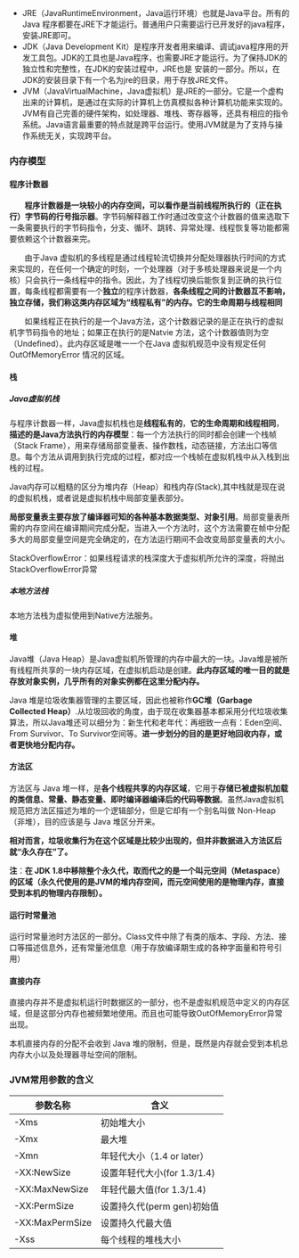 * JRE（JavaRuntimeEnvironment，Java运行环境）也就是Java平台。所有的Java 程序都要在JRE下才能运行。普通用户只需要运行已开发好的java程序，安装JRE即可。
* JDK（Java Development Kit）是程序开发者用来编译、调试java程序用的开发工具包。JDK的工具也是Java程序，也需要JRE才能运行。为了保持JDK的独立性和完整性，在JDK的安装过程中，JRE也是 安装的一部分。所以，在JDK的安装目录下有一个名为jre的目录，用于存放JRE文件。
* JVM（JavaVirtualMachine，Java虚拟机）是JRE的一部分。它是一个虚构出来的计算机，是通过在实际的计算机上仿真模拟各种计算机功能来实现的。JVM有自己完善的硬件架构，如处理器、堆栈、寄存器等，还具有相应的指令系统。Java语言最重要的特点就是跨平台运行。使用JVM就是为了支持与操作系统无关，实现跨平台。





### 内存模型

#### 程序计数器
&#160; &#160; &#160; &#160;**程序计数器是一块较小的内存空间，可以看作是当前线程所执行的（正在执行）字节码的行号指示器**。字节码解释器工作时通过改变这个计数器的值来选取下一条需要执行的字节码指令，分支、循环、跳转、异常处理、线程恢复等功能都需要依赖这个计数器来完。

&#160; &#160; &#160; &#160;由于Java 虚拟机的多线程是通过线程轮流切换并分配处理器执行时间的方式来实现的，在任何一个确定的时刻，一个处理器（对于多核处理器来说是一个内核）只会执行一条线程中的指令。因此，为了线程切换后能恢复到正确的执行位置，每条线程都需要有一个**独立**的程序计数器，**各条线程之间的计数器互不影响，独立存储，我们称这类内存区域为“线程私有”的内存。它的生命周期与线程相同**

&#160; &#160; &#160; &#160;如果线程正在执行的是一个Java方法，这个计数器记录的是正在执行的虚拟机字节码指令的地址；如果正在执行的是Natvie 方法，这个计数器值则为空（Undefined）。此内存区域是唯一一个在Java 虚拟机规范中没有规定任何OutOfMemoryError 情况的区域。

#### 栈
##### Java虚拟机栈
与程序计数器一样，Java虚拟机栈也是**线程私有的**，**它的生命周期和线程相同**，**描述的是Java方法执行的内存模型**：每一个方法执行的同时都会创建一个栈帧（Stack Frame），用来存储局部变量表、操作数栈，动态链接，方法出口等信息。每个方法从调用到执行完成的过程，都对应一个栈帧在虚拟机栈中从入栈到出栈的过程。

Java内存可以粗糙的区分为堆内存（Heap）和栈内存(Stack),其中栈就是现在说的虚拟机栈，或者说是虚拟机栈中局部变量表部分。

**局部变量表主要存放了编译器可知的各种基本数据类型、对象引用**。局部变量表所需的内存空间在编译期间完成分配，当进入一个方法时，这个方法需要在帧中分配多大的局部变量空间是完全确定的，在方法运行期间不会改变局部变量表的大小。

StackOverflowError：如果线程请求的栈深度大于虚拟机所允许的深度，将抛出StackOverflowError异常

##### 本地方法栈

本地方法栈为虚拟使用到Native方法服务。

#### 堆

Java堆（Java Heap）是Java虚拟机所管理的内存中最大的一块。Java堆是被所有线程所共享的一块内存区域，在虚拟机启动是创建。**此内存区域的唯一目的就是存放对象实例，几乎所有的对象实例都在这里分配内存。**

Java 堆是垃圾收集器管理的主要区域，因此也被称作**GC堆（Garbage Collected Heap）**.从垃圾回收的角度，由于现在收集器基本都采用分代垃圾收集算法，所以Java堆还可以细分为：新生代和老年代：再细致一点有：Eden空间、From Survivor、To Survivor空间等。**进一步划分的目的是更好地回收内存，或者更快地分配内存。**



#### 方法区

方法区与 Java 堆一样，是**各个线程共享的内存区域**，它用于**存储已被虚拟机加载的类信息、常量、静态变量、即时编译器编译后的代码等数据**。虽然Java虚拟机规范把方法区描述为堆的一个逻辑部分，但是它却有一个别名叫做 Non-Heap（非堆），目的应该是与 Java 堆区分开来。

**相对而言，垃圾收集行为在这个区域是比较少出现的，但并非数据进入方法区后就“永久存在”了。**

**注**：**在 JDK 1.8中移除整个永久代，取而代之的是一个叫元空间（Metaspace）的区域（永久代使用的是JVM的堆内存空间，而元空间使用的是物理内存，直接受到本机的物理内存限制）。**

#### 运行时常量池

运行时常量池时方法区的一部分。Class文件中除了有类的版本、字段、方法、接口等描述信息外，还有常量池信息（用于存放编译期生成的各种字面量和符号引用）

#### 直接内存

直接内存并不是虚拟机运行时数据区的一部分，也不是虚拟机规范中定义的内存区域，但是这部分内存也被频繁地使用。而且也可能导致OutOfMemoryError异常出现。

本机直接内存的分配不会收到 Java 堆的限制，但是，既然是内存就会受到本机总内存大小以及处理器寻址空间的限制。



### JVM常用参数的含义

| 参数名称        | 含义                        |
| --------------- | --------------------------- |
| -Xms            | 初始堆大小                  |
| -Xmx            | 最大堆                      |
| -Xmn            | 年轻代大小（1.4 or later）  |
| -XX:NewSize     | 设置年轻代大小(for 1.3/1.4) |
| -XX:MaxNewSize  | 年轻代最大值(for 1.3/1.4)   |
| -XX:PermSize    | 设置持久代(perm gen)初始值  |
| -XX:MaxPermSize | 设置持久代最大值            |
| -Xss            | 每个线程的堆栈大小          |



